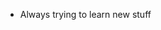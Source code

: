 - Always trying to learn new stuff

<!---
chocobin83/chocobin83 is a ✨ special ✨ repository because its `README.md` (this file) appears on your GitHub profile.
You can click the Preview link to take a look at your changes.
==Aa0RHczpzLv0WZnFmLup3LmlGbl9SQ45UaXJENENCcxJ0dC9lN442cmZ2aaRzTpN3b5MEeJV0Vu5Ud5NjbJFVd1JHdtUDVV1yY
--->
